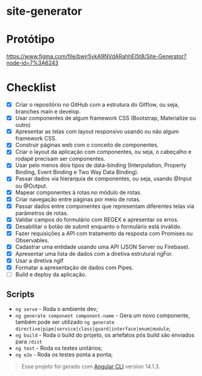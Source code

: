 # site-generator

# Protótipo

https://www.figma.com/file/bwjr5ykA9NVdARahhEI5t8/Site-Generator?node-id=7%3A6243

# Checklist

- [x] Criar o repositório no GitHub com a estrutura do Gitflow, ou seja, branches main e develop.
- [x] Usar componentes de algum framework CSS (Bootstrap, Materialize ou outro)
- [x] Apresentar as telas com layout responsivo usando ou não algum framework CSS.
- [x] Construir páginas web com o conceito de componentes.
- [x] Criar o layout da aplicação com componentes, ou seja, o cabeçalho e rodapé precisam ser componentes.
- [x] Usar pelo menos dois tipos de data-binding (Interpolation, Property Binding, Event Binding e Two Way Data Binding).
- [x] Passar dados via hierarquia de componentes, ou seja, usando @Input ou @Output.
- [x] Mapear componentes à rotas no módulo de rotas.
- [x] Criar navegação entre páginas por meio de rotas.
- [x] Passar dados entre componentes que representam diferentes telas via parâmetros de rotas.
- [x] Validar campos do formulário com REGEX e apresentar os erros.
- [x] Desabilitar o botão de submit enquanto o formulário está inválido.
- [x] Fazer requisições a API com tratamento da resposta com Promises ou Observables.
- [x] Cadastrar uma entidade usando uma API (JSON Server ou Firebase).
- [x] Apresentar uma lista de dados com a diretiva estrutural ngFor.
- [x] Usar a diretiva ngIf
- [x] Formatar a apresentação de dados com Pipes.
- [ ] Build e deploy da aplicação.

## Scripts

- `ng serve` - Roda o ambiente dev;
- `ng generate component component-name` - Gera um novo componente, também pode ser utilizado `ng generate directive|pipe|service|class|guard|interface|enum|module`;
- `ng build` - Roda o build do projeto, os artefatos pós build são enviados para `/dist`
- `ng test` - Roda os testes unitários;
- `ng e2e` - Roda os testes ponta a ponta;

> Esse projeto foi gerado com [Angular CLI](https://github.com/angular/angular-cli) version 14.1.3.
